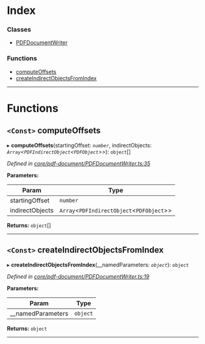 

# Index

### Classes

* [PDFDocumentWriter](../classes/_core_pdf_document_pdfdocumentwriter_.pdfdocumentwriter.md)

### Functions

* [computeOffsets](_core_pdf_document_pdfdocumentwriter_.md#computeoffsets)
* [createIndirectObjectsFromIndex](_core_pdf_document_pdfdocumentwriter_.md#createindirectobjectsfromindex)

---

# Functions

<a id="computeoffsets"></a>

## `<Const>` computeOffsets

▸ **computeOffsets**(startingOffset: *`number`*, indirectObjects: *`Array`<`PDFIndirectObject`<`PDFObject`>>*): `object`[]

*Defined in [core/pdf-document/PDFDocumentWriter.ts:35](https://github.com/Hopding/pdf-lib/blob/bdaae3d/src/core/pdf-document/PDFDocumentWriter.ts#L35)*

**Parameters:**

| Param | Type |
| ------ | ------ |
| startingOffset | `number` |
| indirectObjects | `Array`<`PDFIndirectObject`<`PDFObject`>> |

**Returns:** `object`[]

___
<a id="createindirectobjectsfromindex"></a>

## `<Const>` createIndirectObjectsFromIndex

▸ **createIndirectObjectsFromIndex**(__namedParameters: *`object`*): `object`

*Defined in [core/pdf-document/PDFDocumentWriter.ts:19](https://github.com/Hopding/pdf-lib/blob/bdaae3d/src/core/pdf-document/PDFDocumentWriter.ts#L19)*

**Parameters:**

| Param | Type |
| ------ | ------ |
| __namedParameters | `object` |

**Returns:** `object`

___

